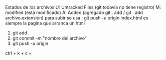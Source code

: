 Estados de los archivos
U: Untracked Files (git todavia no tiene registro)
M: modified (está modificado)
A: Added (agregado git . add / git . add archivo.extension)
para subir se usa : git push -u origin
index.html es siempre la pagina que arranca un html
1. git add .
2. git commit -m "nombre del archivo"
3. git push -u origin

ctrl + k + c = <!-- -->
